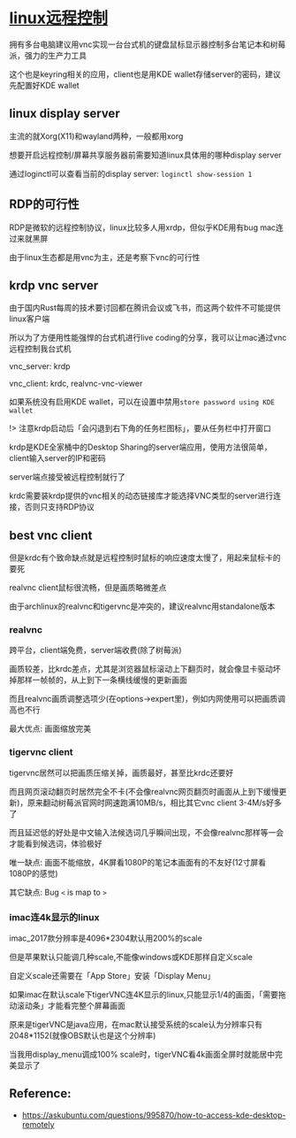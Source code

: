 # [linux远程控制](/2021/05/manjaro_kde_vnc_screen_share.md)

拥有多台电脑建议用vnc实现一台台式机的键盘鼠标显示器控制多台笔记本和树莓派，强力的生产力工具

这个也是keyring相关的应用，client也是用KDE wallet存储server的密码，建议先配置好KDE wallet

## linux display server

主流的就Xorg(X11)和wayland两种，一般都用xorg

想要开启远程控制/屏幕共享服务器前需要知道linux具体用的哪种display server

通过loginctl可以查看当前的display server: `loginctl show-session 1`

## RDP的可行性

RDP是微软的远程控制协议，linux比较多人用xrdp，但似乎KDE用有bug mac连过来就黑屏

由于linux生态都是用vnc为主，还是考察下vnc的可行性

## krdp vnc server

由于国内Rust每周的技术要讨回都在腾讯会议或飞书，而这两个软件不可能提供linux客户端

所以为了方便用性能强悍的台式机进行live coding的分享，我可以让mac通过vnc远程控制我台式机

vnc_server: krdp

vnc_client: krdc, realvnc-vnc-viewer

如果系统没有启用KDE wallet，可以在设置中禁用`store password using KDE wallet`

!> 注意krdp启动后「会闪退到右下角的任务栏图标」，要从任务栏中打开窗口

krdp是KDE全家桶中的Desktop Sharing的server端应用，使用方法很简单，client输入server的IP和密码

server端点接受被远程控制就行了

krdc需要装krdp提供的vnc相关的动态链接库才能选择VNC类型的server进行连接，否则只支持RDP协议

## best vnc client

但是krdc有个致命缺点就是远程控制时鼠标的响应速度太慢了，用起来鼠标卡的要死

realvnc client鼠标很流畅，但是画质略微差点

由于archlinux的realvnc和tigervnc是冲突的，建议realvnc用standalone版本

### realvnc

跨平台，client端免费，server端收费(除了树莓派)

画质较差，比krdc差点，尤其是浏览器鼠标滚动上下翻页时，就会像显卡驱动坏掉那样一帧帧的，从上到下一条横线缓慢的更新画面

而且realvnc画质调整选项少(在options->expert里)，例如内网使用可以把画质调高也不行

最大优点: 画面缩放完美

### tigervnc client

tigervnc居然可以把画质压缩关掉，画质最好，甚至比krdc还要好

而且网页滚动翻页时居然完全不卡(不会像realvnc网页翻页时画面从上到下缓慢更新)，原来翻动树莓派官网时网速跑满10MB/s，相比其它vnc client 3-4M/s好多了

而且延迟低的好处是中文输入法候选词几乎瞬间出现，不会像realvnc那样等一会才能看到候选词，体验极好

唯一缺点: 画面不能缩放，4K屏看1080P的笔记本画面有的不友好(12寸屏看1080P的感觉)

其它缺点: Bug `<` is map to `>`

### imac连4k显示的linux

imac_2017款分辨率是4096*2304默认用200%的scale

但是苹果默认只能调几种scale,不能像windows或KDE那样自定义scale

自定义scale还需要在「App Store」安装「Display Menu」

如果imac在默认scale下tigerVNC连4K显示的linux,只能显示1/4的画面，「需要拖动滚动条」才能看完整个屏幕画面

原来是tigerVNC是java应用，在mac默认接受系统的scale认为分辨率只有2048*1152(就像OBS默认也是这个分辨率)

当我用display_menu调成100% scale时，tigerVNC看4k画面全屏时就能居中完美显示了

## Reference:

- <https://askubuntu.com/questions/995870/how-to-access-kde-desktop-remotely>
